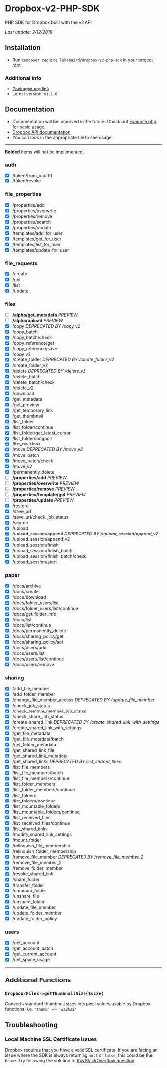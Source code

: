 # Dropbox-v2-PHP-SDK
PHP SDK for Dropbox built with the v2 API

*Last update: 2/12/2018*

## Installation
- Run `composer require lukebaird/dropbox-v2-php-sdk` in your project root

### Additional info
- [Packagist.org link](https://packagist.org/packages/lukebaird/dropbox-v2-php-sdk)
- Latest version: `v1.1.6`

## Documentation
- Documentation will be improved in the future. Check out [Example.php](Example.php) for basic usage.
- [Dropbox API documentation](https://www.dropbox.com/developers/documentation/http/documentation)
- You can look in the appropriate file to see usage.
----------------------

**Bolded** items will not be implemented.

### auth
- [x] /token/from_oauth1
- [x] /token/revoke

### file_properties
- [x] /properties/add
- [x] /properties/overwrite
- [x] /properties/remove
- [x] /properties/search
- [x] /properties/update
- [x] /templates/add_for_user
- [x] /templates/get_for_user
- [x] /templates/list_for_user
- [x] /templates/update_for_user

### file_requests
- [x] /create
- [x] /get
- [x] /list
- [x] /update

### files
- [ ] **/alpha/get_metadata** *PREVIEW*
- [ ] **/alpha/upload** *PREVIEW*
- [x] /copy *DEPRECATED BY /copy_v2*
- [x] /copy_batch
- [x] /copy_batch/check
- [x] /copy_reference/get
- [x] /copy_reference/save
- [x] /copy_v2
- [x] /create_folder *DEPRECATED BY /create_folder_v2*
- [x] /create_folder_v2
- [x] /delete *DEPRECATED BY /delete_v2*
- [x] /delete_batch
- [x] /delete_batch/check
- [x] /delete_v2
- [x] /download
- [x] /get_metadata
- [x] /get_preview
- [x] /get_temporary_link
- [x] /get_thumbnail
- [x] /list_folder
- [x] /list_folder/continue
- [x] /list_folder/get_latest_cursor
- [x] /list_folder/longpoll
- [x] /list_revisions
- [x] /move *DEPRECATED BY /move_v2*
- [x] /move_batch
- [x] /move_batch/check
- [x] /move_v2
- [x] /permanently_delete
- [ ] **/properties/add** *PREVIEW*
- [ ] **/properties/overwrite** *PREVIEW*
- [ ] **/properties/remove** *PREVIEW*
- [ ] **/properties/template/get** *PREVIEW*
- [ ] **/properties/update** *PREVIEW*
- [x] /restore
- [x] /save_url
- [x] /save_url/check_job_status
- [x] /search
- [x] /upload
- [x] /upload_session/append *DEPRECATED BY /upload_session/append_v2*
- [x] /upload_session/append_v2
- [x] /upload_session/finish
- [x] /upload_session/finish_batch
- [x] /upload_session/finish_batch/check
- [x] /upload_session/start

### paper
- [x] /docs/archive
- [x] /docs/create
- [x] /docs/download
- [x] /docs/folder_users/list
- [x] /docs/folder_users/list/continue
- [x] /docs/get_folder_info
- [x] /docs/list
- [x] /docs/list/continue
- [x] /docs/permanently_delete
- [x] /docs/sharing_policy/get
- [x] /docs/sharing_policy/set
- [x] /docs/users/add
- [x] /docs/users/list
- [x] /docs/users/list/continue
- [x] /docs/users/remove

### sharing
- [x] /add_file_member
- [x] /add_folder_member
- [x] /change_file_member_access *DEPRECATED BY /update_file_member*
- [x] /check_job_status
- [x] /check_remove_member_job_status
- [x] /check_share_job_status
- [x] /create_shared_link *DEPRECATED BY /create_shared_link_with_settings*
- [x] /create_shared_link_with_settings
- [x] /get_file_metadata
- [x] /get_file_metadata/batch
- [x] /get_folder_metadata
- [x] /get_shared_link_file
- [x] /get_shared_link_metadata
- [x] /get_shared_links *DEPRECATED BY /list_shared_links*
- [x] /list_file_members
- [x] /list_file_members/batch
- [x] /list_file_members/continue
- [x] /list_folder_members
- [x] /list_folder_members/continue
- [x] /list_folders
- [x] /list_folders/continue
- [x] /list_mountable_folders
- [x] /list_mountable_folders/continue
- [x] /list_received_files
- [x] /list_received_files/continue
- [x] /list_shared_links
- [x] /modify_shared_link_settings
- [x] /mount_folder
- [x] /relinquish_file_membership
- [x] /relinquish_folder_membership
- [x] /remove_file_member *DEPRECATED BY /remove_file_member_2*
- [x] /remove_file_member_2
- [x] /remove_folder_member
- [x] /revoke_shared_link
- [x] /share_folder
- [x] /transfer_folder
- [x] /unmount_folder
- [x] /unshare_file
- [x] /unshare_folder
- [x] /update_file_member
- [x] /update_folder_member
- [x] /update_folder_policy

### users
- [x] /get_account
- [x] /get_account_batch
- [x] /get_current_account
- [x] /get_space_usage
------------------

## Additional Functions

### `Dropbox/Files->getThumbnailSize($size)`
Converts standard thumbnail sizes into pixel values usable by Dropbox functions, i.e. `'thumb' => 'w32h32'`

## Troubleshooting

### Local Machine SSL Certificate Issues
Dropbox requires that you have a valid SSL certificate. If you are facing an issue where the SDK is always returning `null` or `false`, this could be the issue. Try following the solution to [this StackOverflow question](https://stackoverflow.com/questions/28858351/php-ssl-certificate-error-unable-to-get-local-issuer-certificate).
